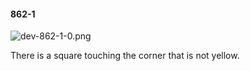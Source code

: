 #### 862-1
![dev-862-1-0.png](https://github.com/lil-lab/nlvr/raw/master/nlvr/dev/images/5/dev-862-1-0.png "dev-862-1-0.png")

There is a square touching the corner that is not yellow.